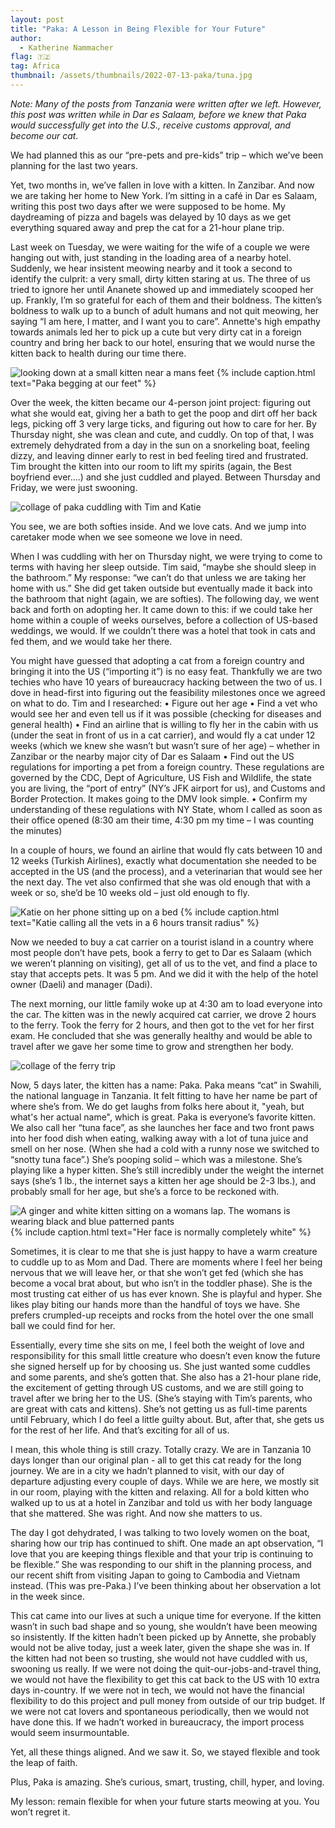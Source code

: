 ```yaml
---
layout: post
title: "Paka: A Lesson in Being Flexible for Your Future"
author:
  - Katherine Nammacher
flag: 🇹🇿
tag: Africa
thumbnail: /assets/thumbnails/2022-07-13-paka/tuna.jpg
---
```


*Note: Many of the posts from Tanzania were written after we left. However, this post was written while in Dar es Salaam, before we knew that Paka would successfully get into the U.S., receive customs approval, and become our cat.*

We had planned this as our “pre-pets and pre-kids” trip – which we’ve been planning for the last two years.

Yet, two months in, we’ve fallen in love with a kitten. In Zanzibar. And now we are taking her home to New York. I’m sitting in a café in Dar es Salaam, writing this post two days after we were supposed to be home. My daydreaming of pizza and bagels was delayed by 10 days as we get everything squared away and prep the cat for a 21-hour plane trip. 

Last week on Tuesday, we were waiting for the wife of a couple we were hanging out with, just standing in the loading area of a nearby hotel. Suddenly, we hear insistent meowing nearby and it took a second to identify the culprit: a very small, dirty kitten staring at us. The three of us tried to ignore her until Ananete showed up and immediately scooped her up. Frankly, I’m so grateful for each of them and their boldness. The kitten’s boldness to walk up to a bunch of adult humans and not quit meowing, her saying “I am here, I matter, and I want you to care”. Annette's high empathy towards animals led her to pick up a cute but very dirty cat in a foreign country and bring her back to our hotel, ensuring that we would nurse the kitten back to health during our time there.

![looking down at a small kitten near a mans feet](/assets/images/2022-07-13-paka/feet.jpg)
{% include caption.html text="Paka begging at our feet" %}

Over the week, the kitten became our 4-person joint project: figuring out what she would eat, giving her a bath to get the poop and dirt off her back legs, picking off 3 very large ticks, and figuring out how to care for her. By Thursday night, she was clean and cute, and cuddly. On top of that, I was extremely dehydrated from a day in the sun on a snorkeling boat, feeling dizzy, and leaving dinner early to rest in bed feeling tired and frustrated. Tim brought the kitten into our room to lift my spirits (again, the Best boyfriend ever….) and she just cuddled and played. Between Thursday and Friday, we were just swooning. 

![collage of paka cuddling with Tim and Katie](/assets/images/2022-07-13-paka/cuddle.jpg)

You see, we are both softies inside. And we love cats. And we jump into caretaker mode when we see someone we love in need. 

When I was cuddling with her on Thursday night, we were trying to come to terms with having her sleep outside. Tim said, “maybe she should sleep in the bathroom.” My response: “we can’t do that unless we are taking her home with us.” She did get taken outside but eventually made it back into the bathroom that night (again, we are softies). The following day, we went back and forth on adopting her. It came down to this: if we could take her home within a couple of weeks ourselves, before a collection of US-based weddings, we would. If we couldn’t there was a hotel that took in cats and fed them, and we would take her there.

You might have guessed that adopting a cat from a foreign country and bringing it into the US (“importing it”) is no easy feat. Thankfully we are two techies who have 10 years of bureaucracy hacking between the two of us. I dove in head-first into figuring out the feasibility milestones once we agreed on what to do. Tim and I researched:
• Figure out her age 
• Find a vet who would see her and even tell us if it was possible (checking for diseases and general health)
• Find an airline that is willing to fly her in the cabin with us (under the seat in front of us in a cat carrier), and would fly a cat under 12 weeks (which we knew she wasn’t but wasn’t sure of her age) – whether in Zanzibar or the nearby major city of Dar es Salaam
• Find out the US regulations for importing a pet from a foreign country. These regulations are governed by the CDC, Dept of Agriculture, US Fish and Wildlife, the state you are living, the “port of entry” (NY’s JFK airport for us), and Customs and Border Protection. It makes going to the DMV look simple. 
• Confirm my understanding of these regulations with NY State, whom I called as soon as their office opened (8:30 am their time, 4:30 pm my time – I was counting the minutes)

In a couple of hours, we found an airline that would fly cats between 10 and 12 weeks (Turkish Airlines), exactly what documentation she needed to be accepted in the US (and the process), and a veterinarian that would see her the next day. The vet also confirmed that she was old enough that with a week or so, she’d be 10 weeks old – just old enough to fly. 

![Katie on her phone sitting up on a bed](/assets/images/2022-07-13-paka/phone.jpg)
{% include caption.html text="Katie calling all the vets in a 6 hours transit radius" %}

Now we needed to buy a cat carrier on a tourist island in a country where most people don’t have pets, book a ferry to get to Dar es Salaam (which we weren’t planning on visiting), get all of us to the vet, and find a place to stay that accepts pets. It was 5 pm. And we did it with the help of the hotel owner (Daeli) and manager (Dadi). 

The next morning, our little family woke up at 4:30 am to load everyone into the car. The kitten was in the newly acquired cat carrier, we drove 2 hours to the ferry. Took the ferry for 2 hours, and then got to the vet for her first exam. He concluded that she was generally healthy and would be able to travel after we gave her some time to grow and strengthen her body.  

![collage of the ferry trip](/assets/images/2022-07-13-paka/ferry.jpg)

Now, 5 days later, the kitten has a name: Paka. Paka means “cat” in Swahili, the national language in Tanzania. It felt fitting to have her name be part of where she’s from. We do get laughs from folks here about it, "yeah, but what's her actual name", which is great. Paka is everyone’s favorite kitten. We also call her “tuna face”, as she launches her face and two front paws into her food dish when eating, walking away with a lot of tuna juice and smell on her nose. (When she had a cold with a runny nose we switched to “snotty tuna face”.) She’s pooping solid – which was a milestone. She’s playing like a hyper kitten. She’s still incredibly under the weight the internet says (she’s 1 lb., the internet says a kitten her age should be 2-3 lbs.), and probably small for her age, but she’s a force to be reckoned with. 

![A ginger and white kitten sitting on a womans lap. The womans is wearing black and blue patterned pants](/assets/images/2022-07-13-paka/tuna.jpg)
{% include caption.html text="Her face is normally completely white" %}

Sometimes, it is clear to me that she is just happy to have a warm creature to cuddle up to as Mom and Dad. There are moments where I feel her being nervous that we will leave her, or that she won’t get fed (which she has become a vocal brat about, but who isn’t in the toddler phase). She is the most trusting cat either of us has ever known. She is playful and hyper. She likes play biting our hands more than the handful of toys we have. She prefers crumpled-up receipts and rocks from the hotel over the one small ball we could find for her. 

Essentially, every time she sits on me, I feel both the weight of love and responsibility for this small little creature who doesn’t even know the future she signed herself up for by choosing us. She just wanted some cuddles and some parents, and she’s gotten that. She also has a 21-hour plane ride, the excitement of getting through US customs, and we are still going to travel after we bring her to the US. (She’s staying with Tim’s parents, who are great with cats and kittens). She’s not getting us as full-time parents until February, which I do feel a little guilty about. But, after that, she gets us for the rest of her life. And that’s exciting for all of us. 

I mean, this whole thing is still crazy. Totally crazy. We are in Tanzania 10 days longer than our original plan - all to get this cat ready for the long journey. We are in a city we hadn’t planned to visit, with our day of departure adjusting every couple of days. While we are here, we mostly sit in our room, playing with the kitten and relaxing. All for a bold kitten who walked up to us at a hotel in Zanzibar and told us with her body language that she mattered. She was right. And now she matters to us.

The day I got dehydrated, I was talking to two lovely women on the boat, sharing how our trip has continued to shift. One made an apt observation, “I love that you are keeping things flexible and that your trip is continuing to be flexible.” She was responding to our shift in the planning process, and our recent shift from visiting Japan to going to Cambodia and Vietnam instead. (This was pre-Paka.) I’ve been thinking about her observation a lot in the week since. 

This cat came into our lives at such a unique time for everyone. If the kitten wasn’t in such bad shape and so young, she wouldn’t have been meowing so insistently. If the kitten hadn’t been picked up by Annette, she probably would not be alive today, just a week later, given the shape she was in. If the kitten had not been so trusting, she would not have cuddled with us, swooning us really. If we were not doing the quit-our-jobs-and-travel thing, we would not have the flexibility to get this cat back to the US with 10 extra days in-country. If we were not in tech, we would not have the financial flexibility to do this project and pull money from outside of our trip budget. If we were not cat lovers and spontaneous periodically, then we would not have done this. If we hadn’t worked in bureaucracy, the import process would seem insurmountable. 

Yet, all these things aligned. And we saw it. So, we stayed flexible and took the leap of faith. 

Plus, Paka is amazing. She’s curious, smart, trusting, chill, hyper, and loving.

My lesson: remain flexible for when your future starts meowing at you. You won’t regret it. 